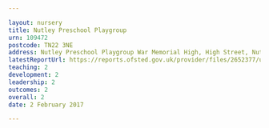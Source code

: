 ```yaml
---

layout: nursery
title: Nutley Preschool Playgroup
urn: 109472
postcode: TN22 3NE
address: Nutley Preschool Playgroup War Memorial High, High Street, Nutley, UCKFIELD, East Sussex, TN22 3NE
latestReportUrl: https://reports.ofsted.gov.uk/provider/files/2652377/urn/109472.pdf
teaching: 2
development: 2
leadership: 2
outcomes: 2
overall: 2
date: 2 February 2017

---
```


